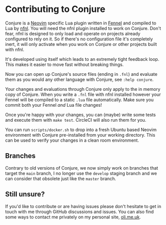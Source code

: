 # Contributing to Conjure

Conjure is a [Neovim](https://neovim.io) specific Lua plugin written in [Fennel](https://fennel-lang.org/) and compiled to Lua by [nfnl](https://github.com/Olical/nfnl). You will need the nfnl plugin installed to work on Conjure. Don't fear, nfnl is designed to only load and operate on projects already configured to rely on it. So if there's no configuration file it's completely inert, it will only activate when you work on Conjure or other projects built with nfnl.

It's developed using itself which leads to an extremely tight feedback loop. This makes it easier to move fast without breaking things.

Now you can open up Conjure's source files (ending in `.fnl`) and evaluate them as you would any other language with Conjure, see `:help conjure`.

Your changes and evaluations through Conjure only apply to the in memory copy of Conjure. When you write a `.fnl` file with nfnl installed however your Fennel will be compiled to a static `.lua` file automatically. Make sure you commit both your Fennel _and_ Lua file changes!

Once you're happy with your changes, you can (maybe) write some tests and execute them with `make test`. CircleCI will also run them for you.

You can run `scripts/docker.sh` to drop into a fresh Ubuntu based Neovim environment with Conjure pre-installed from your working directory. This can be used to verify your changes in a clean room environment.

## Branches

Contrary to old versions of Conjure, we now simply work on branches that target the `main` branch, I no longer use the `develop` staging branch and we can consider that obsolete just like the `master` branch.

## Still unsure?

If you'd like to contribute or are having issues please don't hesitate to get in touch with me through GitHub discussions and issues. You can also find some ways to contact me privately on my personal site, [oli.me.uk](https://oli.me.uk).
